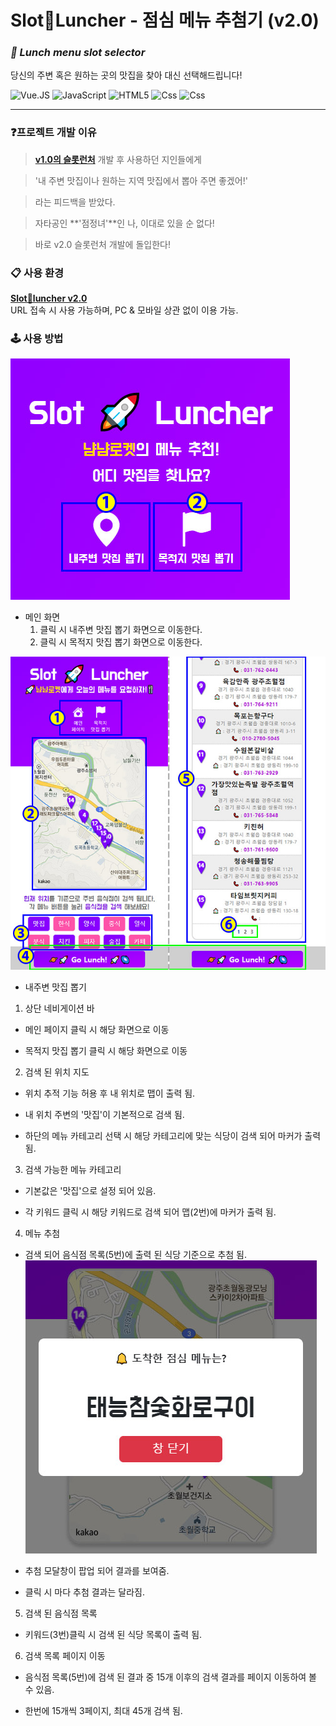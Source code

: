 # Slot🚀Luncher - 점심 메뉴 추첨기 (v2.0)
### _**🎰 Lunch menu slot selector**_  
당신의 주변 혹은 원하는 곳의 맛집을 찾아 대신 선택해드립니다!

<img alt="Vue.JS" src ="https://img.shields.io/badge/vue.Js-4FC08D.svg?&style=for-the-badge&logo=Vue.js&logoColor=white"/>  <img alt="JavaScript" src ="https://img.shields.io/badge/JavaScriipt-F7DF1E.svg?&style=for-the-badge&logo=JavaScript&logoColor=black"/> <img alt="HTML5" src ="https://img.shields.io/badge/HTML5-E34F26.svg?&style=for-the-badge&logo=HTML5&logoColor=white"/> <img alt="Css" src ="https://img.shields.io/badge/CSS3-1572B6.svg?&style=for-the-badge&logo=CSS3&logoColor=white"/> <img alt="Css" src ="https://img.shields.io/badge/Bootstrap-7952B3.svg?&style=for-the-badge&logo=Bootstrap&logoColor=white"/>   

---

### ❓프로젝트 개발 이유
> **[v1.0의 슬롯런처](https://dahonglin.github.io/SlotLuncher/)** 개발 후 사용하던 지인들에게

> '내 주변 맛집이나 원하는 지역 맛집에서 뽑아 주면 좋겠어!'

> 라는 피드백을 받았다.

> 자타공인 **'점정녀'**인 나, 이대로 있을 순 없다!

> 바로 v2.0 슬롯런처 개발에 돌입한다!

### 📋 사용 환경  
**[Slot🚀luncher v2.0](https://dahonglin.github.io/slot_map_api/)**  
URL 접속 시 사용 가능하며, PC & 모바일 상관 없이 이용 가능.

### 🕹 사용 방법
![image](https://raw.githubusercontent.com/Dahonglin/slot_map_api/master/mdimg/guide1.jpg)
* 메인 화면
   1. 클릭 시 내주변 맛집 뽑기 화면으로 이동한다.
   2. 클릭 시 목적지 맛집 뽑기 화면으로 이동한다.


![image](https://raw.githubusercontent.com/Dahonglin/slot_map_api/master/mdimg/guide2.jpg)
* 내주변 맛집 뽑기
 1. 상단 네비게이션 바
   - 메인 페이지 클릭 시 해당 화면으로 이동
   * 목적지 맛집 뽑기 클릭 시 해당 화면으로 이동 
 2. 검색 된 위치 지도
   - 위치 추적 기능 허용 후 내 위치로 맵이 출력 됨.
   * 내 위치 주변의 '맛집'이 기본적으로 검색 됨.
   - 하단의 메뉴 카테고리 선택 시 해당 카테고리에 맞는 식당이 검색 되어 마커가 출력 됨.
 3. 검색 가능한 메뉴 카테고리
   - 기본값은 '맛집'으로 설정 되어 있음.
   * 각 키워드 클릭 시 해당 키워드로 검색 되어 맵(2번)에 마커가 출력 됨.
 4. 메뉴 추첨
   - 검색 되어 음식점 목록(5번)에 출력 된 식당 기준으로 추첨 됨.
 ![image](https://raw.githubusercontent.com/Dahonglin/slot_map_api/master/mdimg/guide4.jpg)
   * 추첨 모달창이 팝업 되어 결과를 보여줌.
   - 클릭 시 마다 추첨 결과는 달라짐. 
 5. 검색 된 음식점 목록
   - 키워드(3번)클릭 시 검색 된 식당 목록이 출력 됨.
 6. 검색 목록 페이지 이동
   - 음식점 목록(5번)에 검색 된 결과 중 15개 이후의 검색 결과를 페이지 이동하여 볼 수 있음.
   * 한번에 15개씩 3페이지, 최대 45개 검색 됨.